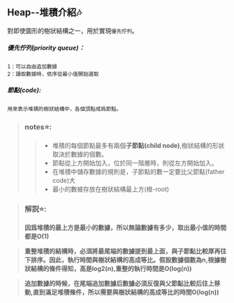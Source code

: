 ## Heap--堆積介紹:notes:
對即使圖形的樹狀結構之一，用於實現`優先佇列`。
##### 優先佇列(priority queue)：
    1：可以自由追加數據
    2：讀取數據時，依序從最小值開始選取
##### 節點(code):
    用來表示堆積的樹狀結構中，各個頂點成爲節點。
> ### notes:star::
>>* 堆積的每個節點最多有兩個**子節點(child node)**,樹狀結構的形狀取決於數據的個數。
>>* 節點從上方開始加入，位於同一階層時，則從左方開始加入。
>>* 在堆積中儲存數據的規則是，子節點的數一定要比父節點(father code)大
>>* 最小的數被存放在樹狀結構最上方(根-root)

> ### 解説:star::
> **因爲堆積的最上方是最小的數據，所以無論數據有多少，取出最小值的時間都是O(1)**

> **重整堆積的結構時，必須將最尾端的數據提到最上面，與子節點比較厚再往下排序。因此，執行時間與樹狀結構的高成等比。假設數據個數為n,根據樹狀結構的條件得知，高是log2(n),重整的執行時間是O(log(n))**

> **追加數據的時候，在尾端追加數據后數據必須反復與父節點比較后往上移動,直到滿足堆積條件，所以需要與樹狀結構的高成等比的時間O(log(n))**
